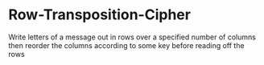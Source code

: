 # Row-Transposition-Cipher
Write letters of a message out in rows over a specified number of columns then reorder the columns according to some key before reading off the rows
